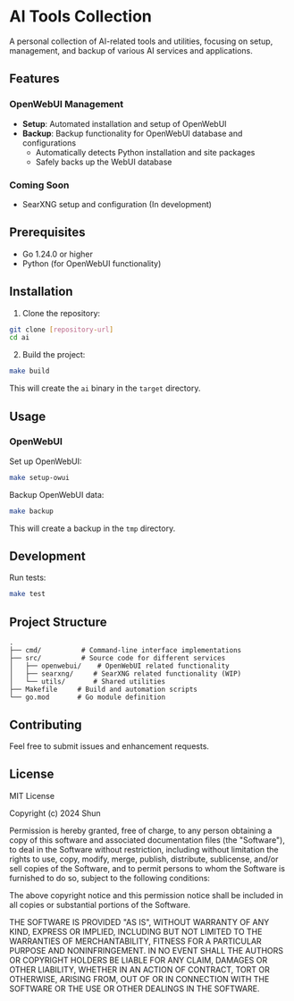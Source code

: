 # AI Tools Collection

A personal collection of AI-related tools and utilities, focusing on setup, management, and backup of various AI services and applications.

## Features

### OpenWebUI Management
- **Setup**: Automated installation and setup of OpenWebUI
- **Backup**: Backup functionality for OpenWebUI database and configurations
  - Automatically detects Python installation and site packages
  - Safely backs up the WebUI database

### Coming Soon
- SearXNG setup and configuration (In development)

## Prerequisites

- Go 1.24.0 or higher
- Python (for OpenWebUI functionality)

## Installation

1. Clone the repository:
```bash
git clone [repository-url]
cd ai
```

2. Build the project:
```bash
make build
```

This will create the `ai` binary in the `target` directory.

## Usage

### OpenWebUI

Set up OpenWebUI:
```bash
make setup-owui
```

Backup OpenWebUI data:
```bash
make backup
```
This will create a backup in the `tmp` directory.

## Development

Run tests:
```bash
make test
```

## Project Structure

```
.
├── cmd/          # Command-line interface implementations
├── src/          # Source code for different services
│   ├── openwebui/    # OpenWebUI related functionality
│   ├── searxng/     # SearXNG related functionality (WIP)
│   └── utils/       # Shared utilities
├── Makefile     # Build and automation scripts
└── go.mod       # Go module definition
```

## Contributing

Feel free to submit issues and enhancement requests.

## License

MIT License

Copyright (c) 2024 Shun

Permission is hereby granted, free of charge, to any person obtaining a copy
of this software and associated documentation files (the "Software"), to deal
in the Software without restriction, including without limitation the rights
to use, copy, modify, merge, publish, distribute, sublicense, and/or sell
copies of the Software, and to permit persons to whom the Software is
furnished to do so, subject to the following conditions:

The above copyright notice and this permission notice shall be included in all
copies or substantial portions of the Software.

THE SOFTWARE IS PROVIDED "AS IS", WITHOUT WARRANTY OF ANY KIND, EXPRESS OR
IMPLIED, INCLUDING BUT NOT LIMITED TO THE WARRANTIES OF MERCHANTABILITY,
FITNESS FOR A PARTICULAR PURPOSE AND NONINFRINGEMENT. IN NO EVENT SHALL THE
AUTHORS OR COPYRIGHT HOLDERS BE LIABLE FOR ANY CLAIM, DAMAGES OR OTHER
LIABILITY, WHETHER IN AN ACTION OF CONTRACT, TORT OR OTHERWISE, ARISING FROM,
OUT OF OR IN CONNECTION WITH THE SOFTWARE OR THE USE OR OTHER DEALINGS IN THE
SOFTWARE.
